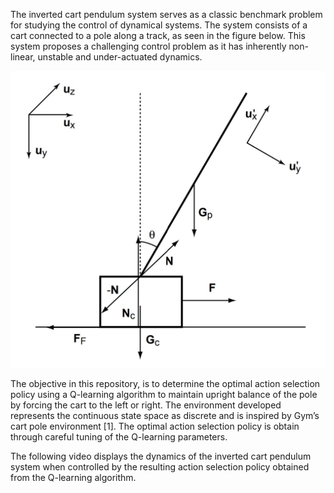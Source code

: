 The inverted cart pendulum system serves as a classic benchmark problem for studying the control
of dynamical systems. The system consists of a cart connected to a pole along a track, as seen
in the figure below. This system proposes a challenging control problem as it has inherently non-linear, unstable and under-actuated dynamics.

![Figure 1](diagram.jpg)

The objective in this repository, is to determine the optimal action selection policy using a Q-learning algorithm to maintain upright balance of the pole by forcing the cart to the left or right. The environment developed represents the continuous state space as discrete and is inspired by Gym’s cart pole environment [1]. The optimal action selection policy is obtain through careful tuning of the Q-learning parameters.

The following video displays the dynamics of the inverted cart pendulum system when controlled by the resulting action selection policy obtained from the Q-learning algorithm.
